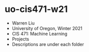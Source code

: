 # uo-cis471-w21
* Warren Liu
* University of Oregon, Winter 2021
* CIS 471: Machine Learning
* Projects
* Descriptions are under each folder
